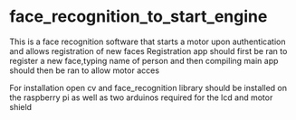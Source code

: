 # face_recognition_to_start_engine
This is a face recognition software that starts a motor upon authentication and allows registration of new faces
Registration app should first be ran to register a new face,typing name of person and then compiling
main app should then be ran to allow motor acces

For installation open cv and face_recognition library should be installed on the raspberry pi as well as two arduinos required for the lcd and motor shield
